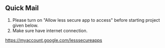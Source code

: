 ## Quick Mail

1. Please turn on "Allow less secure app to access" before starting project given below.
2. Make sure have internet connection.

https://myaccount.google.com/lesssecureapps

